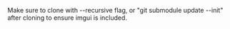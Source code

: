 Make sure to clone with --recursive flag, or "git submodule update --init" after cloning to ensure imgui is included.